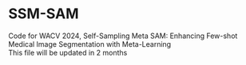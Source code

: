 # SSM-SAM
Code for WACV 2024, Self-Sampling Meta SAM: Enhancing Few-shot Medical Image Segmentation with Meta-Learning  
This file will be updated in 2 months
